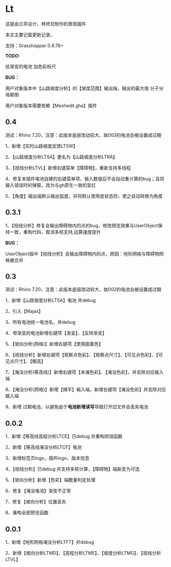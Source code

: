 # Lt
这是由兰亭设计，林师兄制作的景观插件

本文主要记载更新记录。

支持：Grasshopper 0.9.76+

**TODO:**

给渐变的电池 加色彩标尺

**BUG：**

用户对象版本中【山路坡度分析】的【坡度范围】输出端，输出的最大值 分子分母颠倒

用户对象版本需要依赖【Meshedit.gha】插件



## 0.4

测试：Rhino 7.20，注意：此版本底层改动较大，故003的电池会被设置成过期

1、新增【实时山路坡度反馈LTSW】

2、【山路坡度分析LTSA】更名为【山路坡度分析LTRA】

3、【视线分析LTVL】新增右键菜单【障碍物】，重新支持多线程

4、修复本插件电池自建的右键菜单项，输入数值后不会自动重计算的bug；且将输入错误时的弹窗，改为与gh原生一致的变红

5、【角度】输出端默认输出弧度，并将默认使用度状态符，使之自动转换为角度



## 0.3.1

1、【视线分析】修复会输出障碍物内的点的bug，修改预览效果与UserObject保持一致，重构代码，取消多核支持,运算速度提升

**BUG：**

UserObject版中【视线分析】会输出障碍物内的点，原因：地形网格与障碍物网格被合并

## 0.3

测试：Rhino 7.20，注意：此版本底层改动较大，故002的电池会被设置成过期

1、新增【山路坡度分析LTSA】电池 并debug

2、引入【Majas】

3、所有电池统一电池名，并debug

4、带渐变的电池新增右键项【渐变】、【反转渐变】

5、【坡向分析(网格)】新增右键项【使用面着色】

6、【视线分析】新增右键项【观察点色彩】、【观察点尺寸】、【可见点色彩】、【可见点尺寸】、【眼高】

7、【淹没分析(等高线)】新增右键项【未淹色彩】、【淹没色彩】，并去除对应输入端

8、【淹没分析(网格)】新增【摊平】输入端，新增右键项【淹没色彩】并去除对应输入端

9、新增 过期电池，以避免由于**电池新增读写**导致打开旧文件会丢失电池

## 0.0.2

1、新增【等高线高程分析LTCE】已debug 并重构烘焙函数 

2、新增【等高线淹没分析LTCF】电池

3、新增标签页logo，插件logo、版本信息

4、【视线分析】已debug 并支持多核计算，【障碍物】端新变为可选

5、【坡向分析】新增【色彩】端数量判定处理

6、修复【淹没电池】渐变不正常

7、修复【坡向分析】位置丢失

8、重构全部预览函数



## 0.0.1

1、新增【地形网格淹没分析LTFT】并debug

2、新增【坡向分析LTMD】、【高程分析LTME】、【坡度分析LTMG】、【视线分析LTVL】